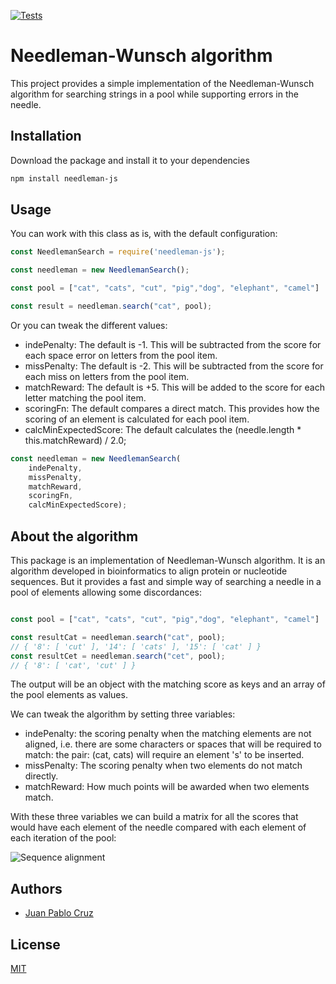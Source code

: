 [![Tests](https://github.com/juanpablocruz/needleman-wunsch-javascript/actions/workflows/test.yml/badge.svg)](https://github.com/juanpablocruz/needleman-wunsch-javascript/actions/workflows/test.yml)
# Needleman-Wunsch algorithm

This project provides a simple implementation of the Needleman-Wunsch algorithm for searching strings in a pool while supporting errors in the needle.

## Installation

Download the package and install it to your dependencies

```bash
npm install needleman-js
```


## Usage

You can work with this class as is, with the default configuration:

```javascript
const NeedlemanSearch = require('needleman-js');

const needleman = new NeedlemanSearch();

const pool = ["cat", "cats", "cut", "pig","dog", "elephant", "camel"]

const result = needleman.search("cat", pool);

```

Or you can tweak the different values:

- indePenalty: The default is -1. This will be subtracted from the score for each space error on letters from the pool item.
- missPenalty: The default is -2. This will be subtracted from the score for each miss on letters from the pool item.
- matchReward: The default is +5. This will be added to the score for each letter matching the pool item.
- scoringFn: The default compares a direct match. This provides how the scoring of an element is calculated for each pool item.
- calcMinExpectedScore: The default calculates the (needle.length * this.matchReward) / 2.0;

```javascript
const needleman = new NeedlemanSearch(
	indePenalty, 
	missPenalty, 
	matchReward, 
	scoringFn, 
	calcMinExpectedScore);
```

## About the algorithm
This package is an implementation of Needleman-Wunsch algorithm. It is an algorithm developed in bioinformatics to align protein or nucleotide sequences. But it provides a fast and simple way of searching a needle in a pool of elements allowing some discordances:

```javascript

const pool = ["cat", "cats", "cut", "pig","dog", "elephant", "camel"]

const resultCat = needleman.search("cat", pool); 
// { '8': [ 'cut' ], '14': [ 'cats' ], '15': [ 'cat' ] }
const resultCet = needleman.search("cet", pool); 
// { '8': [ 'cat', 'cut' ] }

```

The output will be an object with the matching score as keys and an array of the pool elements as values.

We can tweak the algorithm by setting three variables:
- indePenalty: the scoring penalty when the matching elements are not aligned, i.e. there are some characters or spaces that will be required to match: the pair: (cat, cats) will require an element 's' to be inserted.
- missPenalty: The scoring penalty when two elements do not match directly. 
- matchReward: How much points will be awarded when two elements match.

With these three variables we can build a matrix for all the scores that would have each element of the needle compared with each element of each iteration of the pool:

![Sequence alignment](https://upload.wikimedia.org/wikipedia/commons/3/3f/Needleman-Wunsch_pairwise_sequence_alignment.png)

## Authors

- [Juan Pablo Cruz](https://www.github.com/juanpablocruz)


## License

[MIT](LICENSE)
